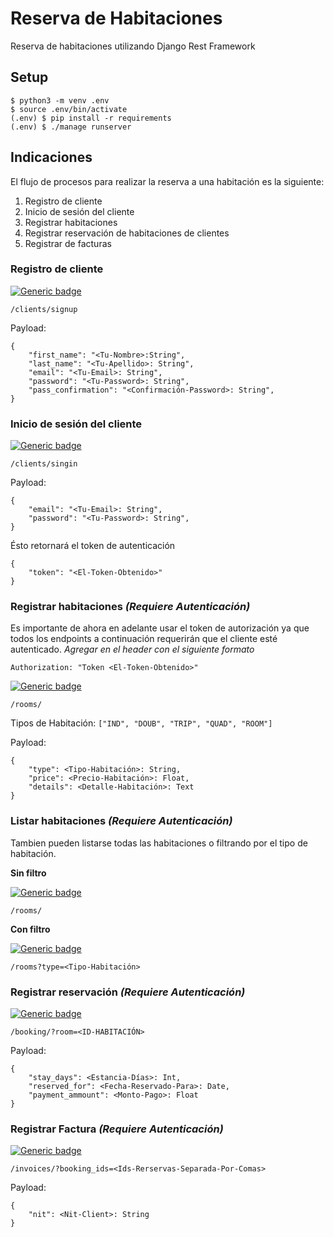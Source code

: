 # Reserva de Habitaciones

Reserva de habitaciones utilizando Django Rest Framework

## Setup

```
$ python3 -m venv .env
$ source .env/bin/activate
(.env) $ pip install -r requirements
(.env) $ ./manage runserver
```

## Indicaciones

El flujo de procesos para realizar la reserva a una habitación es la siguiente:

1. Registro de cliente
2. Inicio de sesión del cliente
3. Registrar habitaciones
4. Registrar reservación de habitaciones de clientes
5. Registrar de facturas

### **Registro de cliente**

[![Generic badge](https://img.shields.io/static/v1?label=method&message=<POST>&color=green)](https://shields.io/)

`/clients/signup`

Payload:

```
{
    "first_name": "<Tu-Nombre>:String",
    "last_name": "<Tu-Apellido>: String",
    "email": "<Tu-Email>: String",
    "password": "<Tu-Password>: String",
    "pass_confirmation": "<Confirmación-Password>: String",
}
```

### **Inicio de sesión del cliente**

[![Generic badge](https://img.shields.io/static/v1?label=method&message=<POST>&color=green)](https://shields.io/)

`/clients/singin`

Payload:

```
{
    "email": "<Tu-Email>: String",
    "password": "<Tu-Password>: String",
}
```

Ésto retornará el token de autenticación

```
{
    "token": "<El-Token-Obtenido>"
}
```

### **Registrar habitaciones _(Requiere Autenticación)_**

Es importante de ahora en adelante usar el token de autorización ya que todos los endpoints a continuación requerirán que el cliente esté autenticado.
_Agregar en el header con el siguiente formato_

```
Authorization: "Token <El-Token-Obtenido>"
```

[![Generic badge](https://img.shields.io/static/v1?label=method&message=<POST>&color=green)](https://shields.io/)

`/rooms/`

Tipos de Habitación:
`["IND", "DOUB", "TRIP", "QUAD", "ROOM"]`

Payload:

```
{
    "type": <Tipo-Habitación>: String,
    "price": <Precio-Habitación>: Float,
    "details": <Detalle-Habitación>: Text
}
```

### **Listar habitaciones _(Requiere Autenticación)_**

Tambien pueden listarse todas las habitaciones o filtrando por el tipo de habitación.

**Sin filtro**

[![Generic badge](https://img.shields.io/static/v1?label=method&message=<GET>&color=blue)](https://shields.io/)

`/rooms/`

**Con filtro**

[![Generic badge](https://img.shields.io/static/v1?label=method&message=<GET>&color=blue)](https://shields.io/)

`/rooms?type=<Tipo-Habitación>`

### **Registrar reservación _(Requiere Autenticación)_**

[![Generic badge](https://img.shields.io/static/v1?label=method&message=<POST>&color=green)](https://shields.io/)

`/booking/?room=<ID-HABITACIÓN>`

Payload:

```
{
    "stay_days": <Estancia-Días>: Int,
    "reserved_for": <Fecha-Reservado-Para>: Date,
    "payment_ammount": <Monto-Pago>: Float
}
```

### **Registrar Factura _(Requiere Autenticación)_**

[![Generic badge](https://img.shields.io/static/v1?label=method&message=<POST>&color=green)](https://shields.io/)

`/invoices/?booking_ids=<Ids-Rerservas-Separada-Por-Comas>`

Payload:

```
{
    "nit": <Nit-Client>: String
}
```
